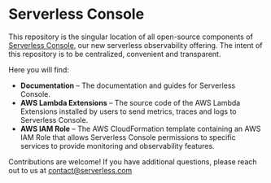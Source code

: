 <!--
title: Overview
menuText: Overview
description: 
menuOrder: 1
-->

# Serverless Console

This repository is the singular location of all open-source components of [Serverless Console](https://console.serverless.com), our new serverless observability offering.  The intent of this repository is to be centralized, convenient and transparent.  

Here you will find:

* **Documentation** – The documentation and guides for Serverless Console.
* **AWS Lambda Extensions** – The source code of the AWS Lambda Extensions installed by users to send metrics, traces and logs to Serverless Console.
* **AWS IAM Role** – The AWS CloudFormation template containing an AWS IAM Role that allows Serverless Console permissions to specific services to provide monitoring and observability features.

Contributions are welcome!  If you have additional questions, please reach out to us at [contact@serverless.com](mailto:contact@serverless.com)
